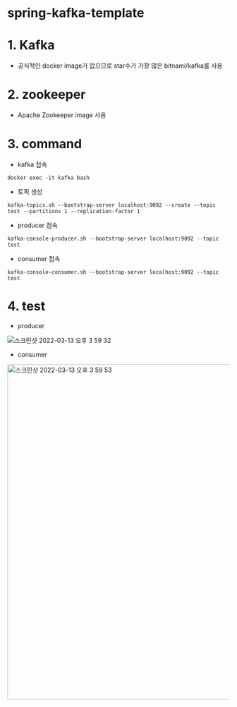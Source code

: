 # spring-kafka-template

# 1. Kafka
- 공식적인 docker image가 없으므로 star수가 가장 많은 bitnami/kafka를 사용
   
# 2. zookeeper
- Apache Zookeeper image 사용

# 3. command
- kafka 접속
``` 
docker exec -it kafka bash
``` 

- 토픽 생성
``` 
kafka-topics.sh --bootstrap-server localhost:9092 --create --topic test --partitions 1 --replication-factor 1
``` 
- producer 접속
``` 
kafka-console-producer.sh --bootstrap-server localhost:9092 --topic test
``` 
- consumer 접속
``` 
kafka-console-consumer.sh --bootstrap-server localhost:9092 --topic test
``` 

# 4. test

- producer

![스크린샷 2022-03-13 오후 3 59 32](https://user-images.githubusercontent.com/33655186/158049003-202f2f45-5b2c-4e15-be1f-cdf09804c208.png)


- consumer

<img width="760" alt="스크린샷 2022-03-13 오후 3 59 53" src="https://user-images.githubusercontent.com/33655186/158049012-76ea3fd8-a90b-416b-99d8-852f4940b9b0.png">
